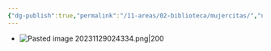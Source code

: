 ```yaml
---
{"dg-publish":true,"permalink":"/11-areas/02-biblioteca/mujercitas/","noteIcon":""}
---
```


- ![Pasted image 20231129024334.png|200](/img/user/10%20Entrada%20%F0%9F%9B%92/%F0%9F%92%BE%20Adjuntos/Pasted%20image%2020231129024334.png)